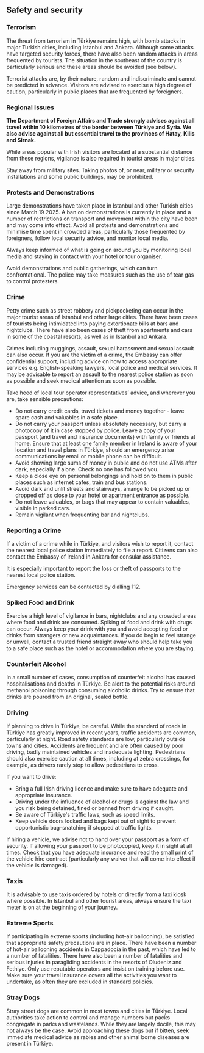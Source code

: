 ## Safety and security

### **Terrorism**

The threat from terrorism in Türkiye remains high, with bomb attacks in major Turkish cities, including Istanbul and Ankara. Although some attacks have targeted security forces, there have also been random attacks in areas frequented by tourists. The situation in the southeast of the country is particularly serious and these areas should be avoided (see below).

Terrorist attacks are, by their nature, random and indiscriminate and cannot be predicted in advance. Visitors are advised to exercise a high degree of caution, particularly in public places that are frequented by foreigners.

### **Regional Issues**

**The Department of Foreign Affairs and Trade strongly advises against all travel within 10 kilometres of the border between Türkiye and Syria. We also advise against all but essential travel to the provinces of Hatay, Kilis and Sirnak.**

While areas popular with Irish visitors are located at a substantial distance from these regions, vigilance is also required in tourist areas in major cities.

Stay away from military sites. Taking photos of, or near, military or security installations and some public buildings, may be prohibited.

### **Protests and Demonstrations**

Large demonstrations have taken place in Istanbul and other Turkish cities since March 19 2025. A ban on demonstrations is currently in place and a number of restrictions on transport and movement within the city have been and may come into effect. Avoid all protests and demonstrations and minimise time spent in crowded areas, particularly those frequented by foreigners, follow local security advice, and monitor local media.

Always keep informed of what is going on around you by monitoring local media and staying in contact with your hotel or tour organiser.

Avoid demonstrations and public gatherings, which can turn confrontational. The police may take measures such as the use of tear gas to control protesters.

### **Crime**

Petty crime such as street robbery and pickpocketing can occur in the major tourist areas of Istanbul and other large cities. There have been cases of tourists being intimidated into paying extortionate bills at bars and nightclubs. There have also been cases of theft from apartments and cars in some of the coastal resorts, as well as in Istanbul and Ankara.

Crimes including muggings, assault, sexual harassment and sexual assault can also occur. If you are the victim of a crime, the Embassy can offer confidential support, including advice on how to access appropriate services e.g. English-speaking lawyers, local police and medical services. It may be advisable to report an assault to the nearest police station as soon as possible and seek medical attention as soon as possible.

Take heed of local tour operator representatives’ advice, and wherever you are, take sensible precautions:

* Do not carry credit cards, travel tickets and money together - leave spare cash and valuables in a safe place.
* Do not carry your passport unless absolutely necessary, but carry a photocopy of it in case stopped by police. Leave a copy of your passport (and travel and insurance documents) with family or friends at home. Ensure that at least one family member in Ireland is aware of your location and travel plans in Türkiye, should an emergency arise communications by email or mobile phone can be difficult.
* Avoid showing large sums of money in public and do not use ATMs after dark, especially if alone. Check no one has followed you.
* Keep a close eye on personal belongings and hold on to them in public places such as internet cafes, train and bus stations.
* Avoid dark and unlit streets and stairways, arrange to be picked up or dropped off as close to your hotel or apartment entrance as possible.
* Do not leave valuables, or bags that may appear to contain valuables, visible in parked cars.
* Remain vigilant when frequenting bar and nightclubs.

### **Reporting a Crime**

If a victim of a crime while in Türkiye, and visitors wish to report it, contact the nearest local police station immediately to file a report. Citizens can also contact the Embassy of Ireland in Ankara for consular assistance.

It is especially important to report the loss or theft of passports to the nearest local police station.

Emergency services can be contacted by dialling 112.

### **Spiked Food and Drink**

Exercise a high level of vigilance in bars, nightclubs and any crowded areas where food and drink are consumed. Spiking of food and drink with drugs can occur. Always keep your drink with you and avoid accepting food or drinks from strangers or new acquaintances. If you do begin to feel strange or unwell, contact a trusted friend straight away who should help take you to a safe place such as the hotel or accommodation where you are staying.

### **Counterfeit Alcohol**

In a small number of cases, consumption of counterfeit alcohol has caused hospitalisations and deaths in Türkiye. Be alert to the potential risks around methanol poisoning through consuming alcoholic drinks. Try to ensure that drinks are poured from an original, sealed bottle.

### **Driving**

If planning to drive in Türkiye, be careful. While the standard of roads in Türkiye has greatly improved in recent years, traffic accidents are common, particularly at night. Road safety standards are low, particularly outside towns and cities. Accidents are frequent and are often caused by poor driving, badly maintained vehicles and inadequate lighting. Pedestrians should also exercise caution at all times, including at zebra crossings, for example, as drivers rarely stop to allow pedestrians to cross.

If you want to drive:

* Bring a full Irish driving licence and make sure to have adequate and appropriate insurance.
* Driving under the influence of alcohol or drugs is against the law and you risk being detained, fined or banned from driving if caught.
* Be aware of Türkiye's traffic laws, such as speed limits.
* Keep vehicle doors locked and bags kept out of sight to prevent opportunistic bag-snatching if stopped at traffic lights.

If hiring a vehicle, we advise not to hand over your passport as a form of security. If allowing your passport to be photocopied, keep it in sight at all times. Check that you have adequate insurance and read the small print of the vehicle hire contract (particularly any waiver that will come into effect if the vehicle is damaged).

### **Taxis**

It is advisable to use taxis ordered by hotels or directly from a taxi kiosk where possible. In Istanbul and other tourist areas, always ensure the taxi meter is on at the beginning of your journey.

### **Extreme Sports**

If participating in extreme sports (including hot-air ballooning), be satisfied that appropriate safety precautions are in place. There have been a number of hot-air ballooning accidents in Cappadocia in the past, which have led to a number of fatalities. There have also been a number of fatalities and serious injuries in paragliding accidents in the resorts of Oludeniz and Fethiye. Only use reputable operators and insist on training before use. Make sure your travel insurance covers all the activities you want to undertake, as often they are excluded in standard policies.

### **Stray Dogs**

Stray street dogs are common in most towns and cities in Türkiye. Local authorities take action to control and manage numbers but packs congregate in parks and wastelands. While they are largely docile, this may not always be the case. Avoid approaching these dogs but if bitten, seek immediate medical advice as rabies and other animal borne diseases are present in Türkiye.